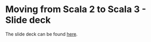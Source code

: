 # Moving from Scala 2 to Scala 3 - Slide deck

The slide deck can be found [here](https://drive.google.com/file/d/199R7WEqyUu6OaolKJ3d_gp-UjDsmBVES/view?usp=sharing).

